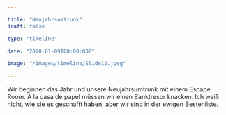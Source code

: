 ```yaml
---

title: "Neujahrsumtrunk"
draft: false

type: "timeline"

date: "2020-01-09T00:00:00Z"

image: "/images/timeline/Slide12.jpeg"

---
```


Wir beginnen das Jahr und unsere Neujahrsumtrunk mit einem Escape Room. A la casa de papel müssen wir einen Banktresor knacken. Ich weiß nicht, wie sie es geschafft haben, aber wir sind in der ewigen Bestenliste.
